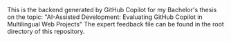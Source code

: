 This is the backend generated by GitHub Copilot for my Bachelor's thesis on the topic: "AI-Assisted Development: Evaluating GitHub Copilot in Multilingual Web Projects"
The expert feedback file can be found in the root directory of this repository.
